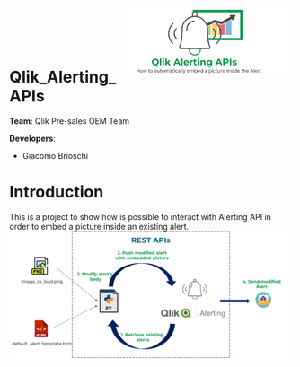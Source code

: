 <img src="img/alert.png" width="300" title="hover text" align="right">
<br>
<br>
<br>
<br>


# Qlik_Alerting_APIs

**Team**: Qlik Pre-sales OEM Team

**Developers**:
* Giacomo Brioschi 

# Introduction
This is a project to show how is possible to interact with Alerting API in order to embed a picture inside an existing alert.
  <br>
  <img src="/img/flow.png" alt="drawing" width="800"/>
